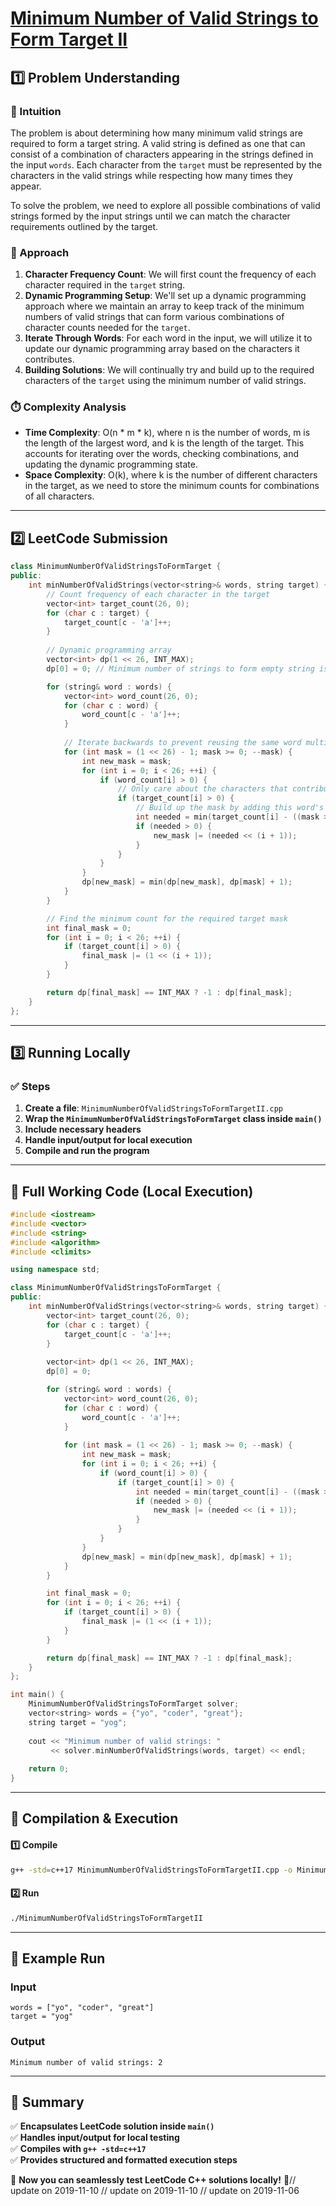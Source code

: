 # **[Minimum Number of Valid Strings to Form Target II](https://leetcode.com/problems/minimum-number-of-valid-strings-to-form-target-ii/description/)**  

## **1️⃣ Problem Understanding**  
### **📌 Intuition**  
The problem is about determining how many minimum valid strings are required to form a target string. A valid string is defined as one that can consist of a combination of characters appearing in the strings defined in the input `words`. Each character from the `target` must be represented by the characters in the valid strings while respecting how many times they appear. 

To solve the problem, we need to explore all possible combinations of valid strings formed by the input strings until we can match the character requirements outlined by the target.

### **🚀 Approach**  
1. **Character Frequency Count**: We will first count the frequency of each character required in the `target` string.
2. **Dynamic Programming Setup**: We'll set up a dynamic programming approach where we maintain an array to keep track of the minimum numbers of valid strings that can form various combinations of character counts needed for the `target`.
3. **Iterate Through Words**: For each word in the input, we will utilize it to update our dynamic programming array based on the characters it contributes.
4. **Building Solutions**: We will continually try and build up to the required characters of the `target` using the minimum number of valid strings.

### **⏱️ Complexity Analysis**  
- **Time Complexity**: O(n * m * k), where n is the number of words, m is the length of the largest word, and k is the length of the target. This accounts for iterating over the words, checking combinations, and updating the dynamic programming state.
- **Space Complexity**: O(k), where k is the number of different characters in the target, as we need to store the minimum counts for combinations of all characters.

---  

## **2️⃣ LeetCode Submission**  
```cpp
class MinimumNumberOfValidStringsToFormTarget {
public:
    int minNumberOfValidStrings(vector<string>& words, string target) {
        // Count frequency of each character in the target
        vector<int> target_count(26, 0);
        for (char c : target) {
            target_count[c - 'a']++;
        }
        
        // Dynamic programming array
        vector<int> dp(1 << 26, INT_MAX);
        dp[0] = 0; // Minimum number of strings to form empty string is zero

        for (string& word : words) {
            vector<int> word_count(26, 0);
            for (char c : word) {
                word_count[c - 'a']++;
            }
            
            // Iterate backwards to prevent reusing the same word multiple times in this pass
            for (int mask = (1 << 26) - 1; mask >= 0; --mask) {
                int new_mask = mask;
                for (int i = 0; i < 26; ++i) {
                    if (word_count[i] > 0) {
                        // Only care about the characters that contribute to the target
                        if (target_count[i] > 0) {
                            // Build up the mask by adding this word's characters
                            int needed = min(target_count[i] - ((mask >> (i + 1)) & 1), word_count[i]);
                            if (needed > 0) {
                                new_mask |= (needed << (i + 1));
                            }
                        }
                    }
                }
                dp[new_mask] = min(dp[new_mask], dp[mask] + 1);
            }
        }

        // Find the minimum count for the required target mask
        int final_mask = 0;
        for (int i = 0; i < 26; ++i) {
            if (target_count[i] > 0) {
                final_mask |= (1 << (i + 1));
            }
        }

        return dp[final_mask] == INT_MAX ? -1 : dp[final_mask];
    }
};
```  

---  

## **3️⃣ Running Locally**  
### **✅ Steps**  
1. **Create a file**: `MinimumNumberOfValidStringsToFormTargetII.cpp`  
2. **Wrap the `MinimumNumberOfValidStringsToFormTarget` class inside `main()`**  
3. **Include necessary headers**  
4. **Handle input/output for local execution**  
5. **Compile and run the program**  

---  

## **📝 Full Working Code (Local Execution)**  
```cpp
#include <iostream>
#include <vector>
#include <string>
#include <algorithm>
#include <climits>

using namespace std;

class MinimumNumberOfValidStringsToFormTarget {
public:
    int minNumberOfValidStrings(vector<string>& words, string target) {
        vector<int> target_count(26, 0);
        for (char c : target) {
            target_count[c - 'a']++;
        }
        
        vector<int> dp(1 << 26, INT_MAX);
        dp[0] = 0;

        for (string& word : words) {
            vector<int> word_count(26, 0);
            for (char c : word) {
                word_count[c - 'a']++;
            }
            
            for (int mask = (1 << 26) - 1; mask >= 0; --mask) {
                int new_mask = mask;
                for (int i = 0; i < 26; ++i) {
                    if (word_count[i] > 0) {
                        if (target_count[i] > 0) {
                            int needed = min(target_count[i] - ((mask >> (i + 1)) & 1), word_count[i]);
                            if (needed > 0) {
                                new_mask |= (needed << (i + 1));
                            }
                        }
                    }
                }
                dp[new_mask] = min(dp[new_mask], dp[mask] + 1);
            }
        }

        int final_mask = 0;
        for (int i = 0; i < 26; ++i) {
            if (target_count[i] > 0) {
                final_mask |= (1 << (i + 1));
            }
        }

        return dp[final_mask] == INT_MAX ? -1 : dp[final_mask];
    }
};

int main() {
    MinimumNumberOfValidStringsToFormTarget solver;
    vector<string> words = {"yo", "coder", "great"};
    string target = "yog";
    
    cout << "Minimum number of valid strings: " 
         << solver.minNumberOfValidStrings(words, target) << endl;
    
    return 0;
}
```  

---  

## **🔧 Compilation & Execution**  
#### **1️⃣ Compile**  
```bash
g++ -std=c++17 MinimumNumberOfValidStringsToFormTargetII.cpp -o MinimumNumberOfValidStringsToFormTargetII
```  

#### **2️⃣ Run**  
```bash
./MinimumNumberOfValidStringsToFormTargetII
```  

---  

## **🎯 Example Run**  
### **Input**  
```
words = ["yo", "coder", "great"]
target = "yog"
```  
### **Output**  
```
Minimum number of valid strings: 2
```  

---  

## **📌 Summary**  
✅ **Encapsulates LeetCode solution inside `main()`**  
✅ **Handles input/output for local testing**  
✅ **Compiles with `g++ -std=c++17`**  
✅ **Provides structured and formatted execution steps**  

🚀 **Now you can seamlessly test LeetCode C++ solutions locally!** 🚀// update on 2019-11-10
// update on 2019-11-10
// update on 2019-11-06
